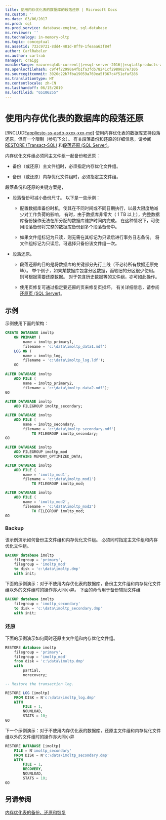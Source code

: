 ```yaml
---
title: 使用内存优化表的数据库的段落还原 | Microsoft Docs
ms.custom: ''
ms.date: 03/06/2017
ms.prod: sql
ms.prod_service: database-engine, sql-database
ms.reviewer: ''
ms.technology: in-memory-oltp
ms.topic: conceptual
ms.assetid: 732c9721-8dd4-481d-8ff9-1feaaa63f84f
author: CarlRabeler
ms.author: carlrab
manager: craigg
monikerRange: =azuresqldb-current||>=sql-server-2016||=sqlallproducts-allversions||>=sql-server-linux-2017||=azuresqldb-mi-current
ms.openlocfilehash: c9f4f22990a4fb1fa3fdb78241cf2989027e7106
ms.sourcegitcommit: 3026c22b7fba19059a769ea5f367c4f51efaf286
ms.translationtype: HT
ms.contentlocale: zh-CN
ms.lasthandoff: 06/15/2019
ms.locfileid: "65106255"
---
```

# <a name="piecemeal-restore-of-databases-with-memory-optimized-tables"></a>使用内存优化表的数据库的段落还原

[!INCLUDE[appliesto-ss-asdb-xxxx-xxx-md](../../includes/appliesto-ss-asdb-xxxx-xxx-md.md)]
  使用内存优化表的数据库支持段落还原，但有一个限制（参见下文）。 有关段落备份和还原的详细信息，请参阅 [RESTORE (Transact-SQL)](../../t-sql/statements/restore-statements-transact-sql.md) 和[段落还原 (SQL Server)](../../relational-databases/backup-restore/piecemeal-restores-sql-server.md)。  
  
 内存优化文件组必须同主文件组一起备份和还原：  
  
-   备份（或还原）主文件组时，必须指定内存优化文件组。  
  
-   备份（或还原）内存优化文件组时，必须指定主文件组。  
  
 段落备份和还原的关键方案是，  
  
-   段落备份可减小备份尺寸。 以下是一些示例：  
  
    -   配置数据库备份时机，使其在不同时间或不同日期执行，以最大限度地减少对工作负荷的影响。 有时，由于数据库非常大（ 1 TB 以上），完整数据库备份操作无法在所分配的数据库维护时间内完成。 在这种情况下，可使用段落备份将完整的数据库备份到多个段落备份中。  
  
    -   如果文件组标记为只读，则无需在其标记为只读后进行事务日志备份。 将文件组标记为只读后，可选择只备份该文件组一次。  
  
-   段落还原。  
  
    -   段落还原的目的是将数据库的关键部分先行上线（不必待所有数据还原完毕）。 举个例子，如果某数据库包含分区数据，而较旧的分区很少使用。 则可根据需要还原数据。 对于包含历史数据等的文件组，亦可如此操作。  
  
    -   使用页修复可通过指定要还原的页来修复页损坏。 有关详细信息，请参阅[还原页 (SQL Server)](../../relational-databases/backup-restore/restore-pages-sql-server.md)。  
  
## <a name="samples"></a>示例  
 示例使用下面的架构：  
  
```sql
CREATE DATABASE imoltp
    ON PRIMARY (
        name = imoltp_primary1,
        filename = 'c:\data\imoltp_data1.mdf')
    LOG ON (
        name = imoltp_log,
        filename = 'c:\data\imoltp_log.ldf');
    GO  
  
ALTER DATABASE imoltp
    ADD FILE (
        name = imoltp_primary2,
        filename = 'c:\data\imoltp_data2.ndf');
GO  
  
ALTER DATABASE imoltp
    ADD FILEGROUP imoltp_secondary;

ALTER DATABASE imoltp
    ADD FILE (
        name = imoltp_secondary,
        filename = 'c:\data\imoltp_secondary.ndf')
            TO FILEGROUP imoltp_secondary;
GO  
  
ALTER DATABASE imoltp
    ADD FILEGROUP imoltp_mod
    CONTAINS MEMORY_OPTIMIZED_DATA;

ALTER DATABASE imoltp
    ADD FILE (
        name = 'imoltp_mod1',
        filename = 'c:\data\imoltp_mod1')
            TO FILEGROUP imoltp_mod;

ALTER DATABASE imoltp
    ADD FILE (
        name = 'imoltp_mod2',
        filename = 'c:\data\imoltp_mod2')
            TO FILEGROUP imoltp_mod;
GO  
```  
  
### <a name="backup"></a>Backup  
 该示例演示如何备份主文件组和内存优化文件组。 必须同时指定主文件组和内存优化文件组。  
  
```sql
BACKUP database imoltp
    filegroup = 'primary',
    filegroup = 'imoltp_mod'
    to disk = 'c:\data\imoltp.dmp'
    with init;
```
  
 下面的示例演示：对于不使用内存优化表的数据库，备份主文件组和内存优化文件组以外的文件组时的操作亦大同小异。 下面的命令用于备份辅助文件组  
  
```sql
BACKUP database imoltp
    filegroup = 'imoltp_secondary'
    to disk = 'c:\data\imoltp_secondary.dmp'
    with init;
```
  
### <a name="restore"></a>还原  
 下面的示例演示如何同时还原主文件组和内存优化文件组。  

```sql
RESTORE database imoltp
    filegroup = 'primary',
    filegroup = 'imoltp_mod'
    from disk = 'c:\data\imoltp.dmp'
    with
        partial,
        norecovery;

-- Restore the transaction log.

RESTORE LOG [imoltp]
    FROM DISK = N'c:\data\imoltp_log.dmp'
    WITH
        FILE = 1,
        NOUNLOAD,
        STATS = 10;
GO
```
  
 下一个示例演示：对于不使用内存优化表的数据库，还原主文件组和内存优化文件组以外的文件组时的操作亦大同小异  
  
```sql
RESTORE DATABASE [imoltp]
    FILE = N'imoltp_secondary'
    FROM DISK = N'c:\data\imoltp_secondary.dmp'
    WITH
        FILE = 1,
        RECOVERY,
        NOUNLOAD,
        STATS = 10;
GO
```

## <a name="see-also"></a>另请参阅  
 [内存优化表的备份、还原和恢复](https://msdn.microsoft.com/library/3f083347-0fbb-4b19-a6fb-1818d545e281)  

